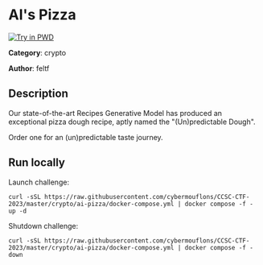 # AI's Pizza

[![Try in PWD](https://raw.githubusercontent.com/play-with-docker/stacks/master/assets/images/button.png)](https://labs.play-with-docker.com/?stack=https://raw.githubusercontent.com/cybermouflons/CCSC-CTF-2023/master/crypto/ai-pizza/docker-compose.yml)


**Category**: crypto

**Author**: feltf

## Description

Our state-of-the-art Recipes Generative Model has produced an exceptional pizza dough recipe, aptly named the "(Un)predictable Dough".

Order one for an (un)predictable taste journey.



## Run locally

Launch challenge:
```
curl -sSL https://raw.githubusercontent.com/cybermouflons/CCSC-CTF-2023/master/crypto/ai-pizza/docker-compose.yml | docker compose -f - up -d
```

Shutdown challenge:
```
curl -sSL https://raw.githubusercontent.com/cybermouflons/CCSC-CTF-2023/master/crypto/ai-pizza/docker-compose.yml | docker compose -f - down
```
